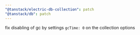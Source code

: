 ```yaml
---
"@tanstack/electric-db-collection": patch
"@tanstack/db": patch
---
```


fix disabling of gc by settings `gcTime: 0` on the collection options
